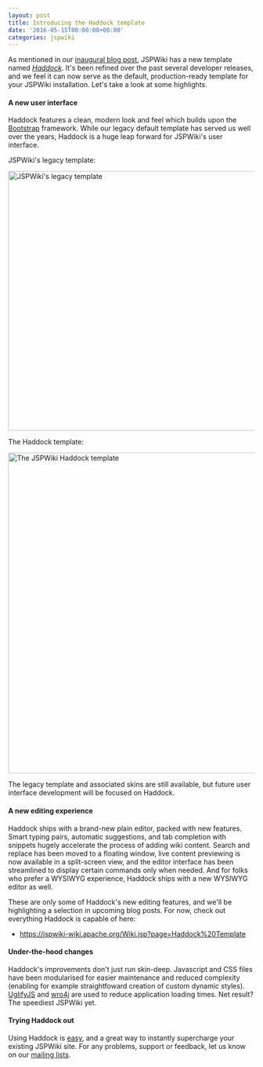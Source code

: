 ```yaml
---
layout: post
title: Introducing the Haddock template
date: '2016-05-15T00:00:00+00:00'
categories: jspwiki
---
```

<p>As mentioned in our <a href="https://blogs.apache.org/jspwiki/entry/a_new_blog_home_for" target="_blank" title="JSPWiki's inaugral blog post">inaugural blog post</a>, JSPWiki has a new template named <em><a href="https://jspwiki-wiki.apache.org/Wiki.jsp?page=Haddock%20Template" title="Link to more information on the Haddock template" target="_blank">Haddock</a></em>. It's been refined over the past several developer releases, and we feel it can now serve as the default, production-ready template for your JSPWiki installation. Let's take a look at some highlights.</p> 
  <h4>A new user interface<br /></h4> 
  <p>Haddock features a clean, modern look and feel which builds upon the <a href="http://getbootstrap.com/" title="Link to the Bootstrap framework" target="_blank">Bootstrap</a> framework. While our legacy default template has served us well over the years, Haddock is a huge leap forward for JSPWiki's user interface. <br /></p> 
  <p>JSPWiki's legacy template:</p> 
  <p> <img src="https://blogs.apache.org/jspwiki/mediaresource/67497430-6080-438d-b68d-2aedf10c925f" alt="JSPWiki's legacy template" width="891" height="529" /><br /></p> 
  <p> </p> 
  <p> </p> 
  <p>The Haddock template:</p> 
  <p> <img src="https://blogs.apache.org/jspwiki/mediaresource/9ea75fac-165c-4780-a6a5-aaacf59eb20e" alt="The JSPWiki Haddock template" width="891" height="653" /><br /></p> 
  <p> </p> 
  <p>The legacy template and associated skins are still available, but future user interface development will be focused on Haddock.</p> 
  <h4>A new editing experience</h4> 
  <p>Haddock ships with a brand-new plain editor, packed with new features. Smart typing pairs, automatic suggestions, and tab completion with snippets hugely accelerate the process of adding wiki content. Search and replace has been moved to a floating window, live content previewing is now available in a split-screen view, and the editor interface has been streamlined to display certain commands only when needed. And for folks who prefer a WYSIWYG experience, Haddock ships with a new WYSIWYG editor as well.<br /></p> 
  <p>These are only some of Haddock's new editing features, and we'll be highlighting a selection in upcoming blog posts. For now, check out everything Haddock is capable of here: <br /></p> 
  <ul> 
    <li><a href="https://jspwiki-wiki.apache.org/Wiki.jsp?page=Haddock%20Template" title="Link to more information on the Haddock template" target="_blank">https://jspwiki-wiki.apache.org/Wiki.jsp?page=Haddock%20Template</a></li> 
  </ul> 
  <h4>Under-the-hood changes</h4> 
  <p>Haddock's improvements don't just run skin-deep. Javascript and CSS files have been modularised for easier maintenance and reduced complexity (enabling for example straightfoward creation of custom dynamic styles). <a href="https://github.com/mishoo/UglifyJS" title="Link to UglifyJS" target="_blank">UglifyJS</a> and <a href="https://github.com/wro4j/wro4j" title="Link to wro4j" target="_blank">wro4j</a> are used to reduce application loading times. Net result? The speediest JSPWiki yet.</p> 
  <h4>Trying Haddock out <br /></h4> 
  <p>Using Haddock is <a href="https://jspwiki-wiki.apache.org/Wiki.jsp?page=Haddock%20Template" title="Link to information on enabling Haddock" target="_blank">easy</a>, and a great way to instantly supercharge your existing JSPWiki site. For any problems, support or feedback, let us know on our <a href="https://jspwiki.apache.org/community/mailing_lists.html" title="Link to the JSPWiki mailling lists" target="_blank">mailing lists</a>.
</p> 
  <ul> </ul>
